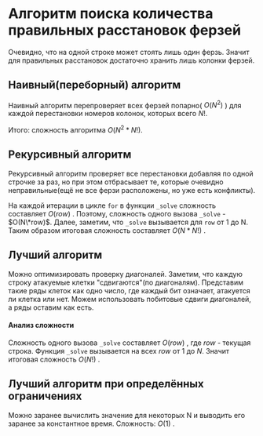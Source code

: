 # Алгоритм поиска количества правильных расстановок ферзей
Очевидно, что на одной строке может стоять лишь один ферзь. Значит для правильных расстановок достаточно хранить лишь колонки ферзей.

## Наивный(переборный) алгоритм
Наивный алгоритм перепроверяет всех ферзей попарно( $O(N^2)$ ) для каждой перестановки номеров колонок, которых всего $N!$.

Итого: сложность алгоритма $O(N^2 * N!)$.

## Рекурсивный алгоритм
Рекурсивный алгоритм проверяет все перестановки добавляя по одной строчке за раз, но при этом отбрасывает те, которые очевидно неправильные(ещё не все ферзи расположены, но уже есть конфликты).

На каждой итерации в цикле `for` в функции `_solve` сложность составляет $O(row)$ . Поэтому, сложность одного вызова `_solve` - $O(N\*row)$.
Далее, заметим, что `_solve` вызывается для `row` от 1 до N. Таким образом итоговая сложность составляет $O(N*N!)$ .

## Лучший алгоритм
Можно оптимизировать проверку диагоналей. Заметим, что каждую строку атакуемые клетки "сдвигаются"(по диагоналям). Представим такие ряды клеток как одно число,
где каждый бит означает, атакуется ли клетка или нет. Можем использовать побитовые сдвиги диагоналей, а ряды оставим как есть.

#### Анализ сложности
Сложность одного вызова `_solve` составляет $O(row)$ , где $row$ - текущая строка. Функция `_solve` вызывается на всех $row$ от $1$ до $N$.
Значит итоговая сложность $O(N!)$ .

## Лучший алгоритм при определённых ограничениях
Можно заранее вычислить значение для некоторых N и выводить его заранее за константное время.
Сложность: $O(1)$ .
